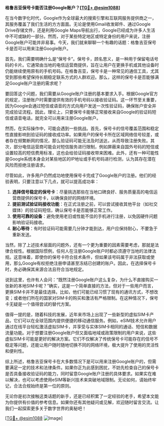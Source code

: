 **格鲁吉亚保号卡能否注册Google账户？[[TG💪+ @esim1088](https://t.me/s/esim1088)]**

在当今数字化时代，Google作为全球最大的搜索引擎和互联网服务提供商之一，其服务覆盖了我们生活的方方面面。无论是使用Gmail收发邮件、通过Google Drive存储文件，还是利用Google Maps导航出行，Google已经成为许多人生活中不可或缺的一部分。然而，对于某些特定地区或特定身份的用户来说，注册Google账户可能并非易事。今天，我们就来聊聊一个有趣的话题：格鲁吉亚保号卡是否可以用来注册Google账户。

首先，我们需要明确什么是“保号卡”。保号卡，顾名思义，是一种用于保留电话号码的卡片。它通常由当地的电信运营商提供，旨在让用户在更换手机或其他设备时仍能继续使用原有的手机号码。在格鲁吉亚，保号卡是一种常见的通信工具，尤其受到那些希望保持长期稳定联系方式的人群欢迎。那么，这样的保号卡是否能够满足Google账户注册的需求呢？

要回答这个问题，我们需要从Google账户注册的基本要求入手。根据Google官方的规定，注册账户时需要提供有效的手机号码以接收验证码。这一环节至关重要，因为Google会通过短信或语音的方式向用户发送一次性验证码，确保账户安全并完成验证流程。因此，理论上，只要保号卡能够正常接收来自Google的验证码短信或语音电话，就完全可以用来注册Google账户。

然而，在实际操作中，可能会遇到一些挑战。首先，保号卡的信号覆盖范围和稳定性直接影响到验证码的接收成功率。如果用户的保号卡所在区域网络信号较差，或者存在频繁断网的情况，那么验证码可能无法及时送达，从而导致注册失败。其次，部分电信运营商可能会对短信服务进行限制，例如屏蔽来自国外号码的短信或设置较高的短信费用标准，这也会给验证码接收带来困难。此外，还有一种可能性是Google系统本身会对某些地区的IP地址或手机号码进行检测，认为其存在潜在风险而拒绝注册请求。

尽管如此，许多用户仍然成功地使用保号卡完成了Google账户的注册。他们的经验表明，只要注意以下几点，就可以提高成功率：

1. **选择信号稳定的保号卡**：尽量挑选那些在当地口碑良好、服务质量高的电信运营商提供的保号卡，以确保良好的网络环境。
2. **提前测试验证码接收功能**：在正式注册之前，可以尝试接收其他平台（如社交媒体）的验证码短信，确认保号卡是否能够正常工作。
3. **使用可靠的设备**：避免使用老旧或性能不佳的手机进行注册，以免因硬件问题影响验证码接收。
4. **耐心等待**：有时验证码可能需要几分钟才能到达，用户应保持耐心，不要急于重新发送。

当然，除了上述技术层面的问题外，还有一个更为重要的因素需要考虑，那就是法律合规性。根据国际惯例，任何人在注册Google账户时都必须遵守当地的法律法规。这意味着，即使你的保号卡符合技术条件，但如果该号码属于非法获取或使用，那么Google有权拒绝注册申请甚至冻结已创建的账户。因此，在选择保号卡时，务必确保其来源合法且符合当地规定。

说到这里，也许有人会问：“既然注册Google账户这么复杂，为什么不直接购买一张新的本地SIM卡呢？”确实，这是一个简单直接的方法，但对于一些用户而言，更换SIM卡并不是最佳选择。比如，他们可能已经习惯了现有的通讯方式，不想改变；或者他们所在的国家对SIM卡的购买和激活有严格限制。在这种情况下，保号卡无疑是一个值得尝试的替代方案。

值得一提的是，随着科技的发展，近年来市场上出现了一些新型的虚拟SIM卡产品，它们可以在全球范围内提供便捷的移动通信服务。例如，eSIM技术允许用户通过在线平台轻松激活虚拟SIM卡，并享受与实体SIM卡相同的通话、短信和数据流量功能。对于想要注册Google账户但又面临地域或政策限制的用户来说，这些虚拟SIM卡可能是更好的解决方案。它们不仅解决了传统保号卡可能存在的信号不稳定等问题，还能让用户随时随地切换不同的网络环境，极大提升了使用的灵活性和便利性。

综上所述，格鲁吉亚保号卡在大多数情况下是可以用来注册Google账户的，但需要满足一定的技术和法律条件。如果你正为此感到困扰，不妨先检查自己的保号卡是否具备接收验证码的能力，同时留意Google账户注册的具体要求。如果实在难以解决，也可以考虑使用eSIM等新兴技术来突破地域限制。无论如何，请始终牢记，合法合规始终是第一位的原则。

无论你是初次接触这类话题的新手，还是已经积累了一定经验的老手，希望本文能为你提供有价值的参考信息。如果你还有其他疑问或见解，欢迎随时留言交流。让我们一起探索更多关于数字世界的奥秘吧！

[[TG💪+ @esim1088](https://t.me/s/esim1088) ![Image](https://i.postimg.cc/4NQfJmqS/Snipaste-2025-05-13-00-14-12.png)]